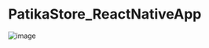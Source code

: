 # PatikaStore_ReactNativeApp

![image](https://user-images.githubusercontent.com/55498680/151988956-6a53f36f-d083-4102-a906-be64229e5a5d.png)
